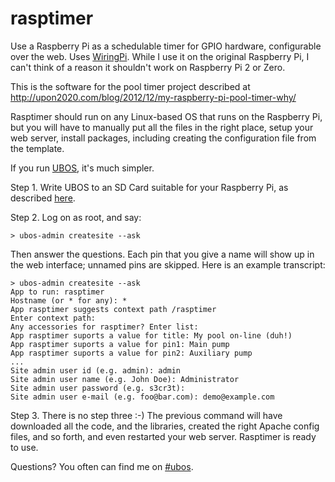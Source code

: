 rasptimer
=========

Use a Raspberry Pi as a schedulable timer for GPIO hardware, configurable over the web.
Uses [WiringPi](http://wiringpi.com/). While I use it on the original Raspberry Pi,
I can't think of a reason it shouldn't work on Raspberry Pi 2 or Zero.

This is the software for the pool timer project described at
http://upon2020.com/blog/2012/12/my-raspberry-pi-pool-timer-why/

Rasptimer should run on any Linux-based OS that runs on the Raspberry Pi, but you will
have to manually put all the files in the right place, setup your web server, install
packages, including creating the configuration file from the template.

If you run [UBOS](http://ubos.net/), it's much simpler.

Step 1. Write UBOS to an SD Card suitable for your Raspberry Pi, as described
[here](http://ubos.net/docs/users/installation.html).

Step 2. Log on as root, and say:

```
> ubos-admin createsite --ask
```
Then answer the questions. Each pin that you give a name will show up in the
web interface; unnamed pins are skipped. Here is an example transcript:

```
> ubos-admin createsite --ask
App to run: rasptimer
Hostname (or * for any): *
App rasptimer suggests context path /rasptimer
Enter context path:
Any accessories for rasptimer? Enter list:
App rasptimer suports a value for title: My pool on-line (duh!)
App rasptimer suports a value for pin1: Main pump
App rasptimer suports a value for pin2: Auxiliary pump
...
Site admin user id (e.g. admin): admin
Site admin user name (e.g. John Doe): Administrator
Site admin user password (e.g. s3cr3t):
Site admin user e-mail (e.g. foo@bar.com): demo@example.com
```

Step 3. There is no step three :-) The previous command will have downloaded
all the code, and the libraries, created the right Apache config files,
and so forth, and even restarted your web server. Rasptimer is ready to use.

Questions? You often can find me on [#ubos](http://webchat.freenode.net/?channels=%23ubos).
